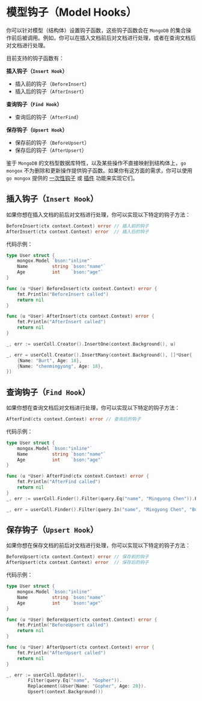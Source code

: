 # 模型钩子（Model Hooks）
你可以针对模型（结构体）设置钩子函数，这些钩子函数会在 `MongoDB` 的集合操作前后被调用。例如，你可以在插入文档前后对文档进行处理，或者在查询文档后对文档进行处理。

目前支持的钩子函数有：

**插入钩子（`Insert Hook`）**
- 插入前的钩子（`BeforeInsert`）
- 插入后的钩子（`AfterInsert`）

**查询钩子（`Find Hook`）**
- 查询后的钩子（`AfterFind`）

**保存钩子（`Upsert Hook`）**
- 保存前的钩子（`BeforeUpsert`）
- 保存后的钩子（`AfterUpsert`）

鉴于 `MongoDB` 的文档型数据库特性，以及某些操作不直接映射到结构体上，`go mongox` 不为删除和更新操作提供钩子函数。如果你有这方面的需求，你可以使用 `go mongox` 提供的 [一次性钩子](./one-time-hooks) 或 [插件](../plugins/plugins) 功能来实现它们。
## 插入钩子（`Insert Hook`）
如果你想在插入文档的前后对文档进行处理，你可以实现以下特定的钩子方法：
```go
BeforeInsert(ctx context.Context) error // 插入前的钩子
AfterInsert(ctx context.Context) error  // 插入后的钩子
```

代码示例：

```go
type User struct {
	mongox.Model `bson:"inline"`
	Name         string `bson:"name"`
	Age          int    `bson:"age"`
}

func (u *User) BeforeInsert(ctx context.Context) error {
	fmt.Println("BeforeInsert called")
	return nil
}

func (u *User) AfterInsert(ctx context.Context) error {
	fmt.Println("AfterInsert called")
	return nil
}

_, err := userColl.Creator().InsertOne(context.Background(), u)

_, err = userColl.Creator().InsertMany(context.Background(), []*User{
    {Name: "Burt", Age: 18},
    {Name: "chenmingyong", Age: 18},
})

```

## 查询钩子（`Find Hook`）
如果你想在查询文档后对文档进行处理，你可以实现以下特定的钩子方法：
```go
AfterFind(ctx context.Context) error // 查询后的钩子
```

代码示例：

```go
type User struct {
	mongox.Model `bson:"inline"`
	Name         string `bson:"name"`
	Age          int    `bson:"age"`
}

func (u *User) AfterFind(ctx context.Context) error {
	fmt.Println("AfterFind called")
	return nil
}
_, err := userColl.Finder().Filter(query.Eq("name", "Mingyong Chen")).FindOne(context.Background())

_, err = userColl.Finder().Filter(query.In("name", "Mingyong Chen", "Burt")).Find(context.Background())

```

## 保存钩子（`Upsert Hook`）
如果你想在保存文档的前后对文档进行处理，你可以实现以下特定的钩子方法：
```go
BeforeUpsert(ctx context.Context) error // 保存前的钩子
AfterUpsert(ctx context.Context) error  // 保存后的钩子
```

代码示例：

```go
type User struct {
	mongox.Model `bson:"inline"`
	Name         string `bson:"name"`
	Age          int    `bson:"age"`
}

func (u *User) BeforeUpsert(ctx context.Context) error {
	fmt.Println("BeforeUpsert called")
	return nil
}

func (u *User) AfterUpsert(ctx context.Context) error {
	fmt.Println("AfterUpsert called")
	return nil
}

_, err := userColl.Updater().
		Filter(query.Eq("name", "Gopher")).
		Replacement(&User{Name: "Gopher", Age: 20}).
		Upsert(context.Background())
```